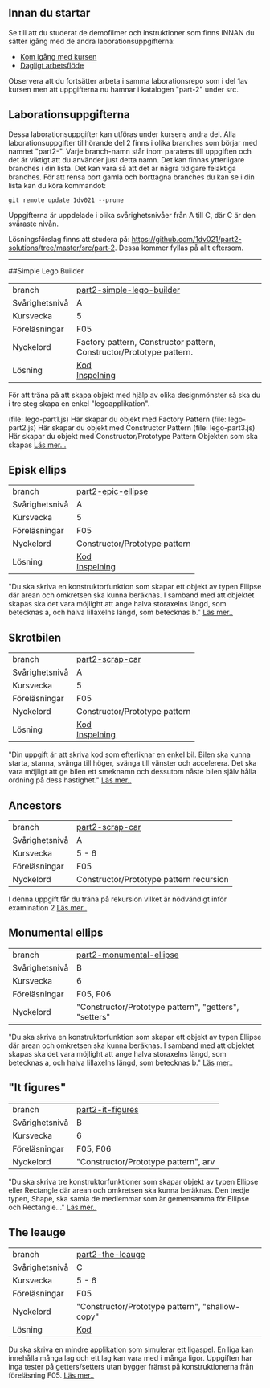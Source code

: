 ## Innan du startar
Se till att du studerat de demofilmer och instruktioner som finns INNAN du sätter igång med de andra laborationsuppgifterna:

* [Kom igång med kursen](https://coursepress.lnu.se/kurs/grundlaggande-programmering/kom-igang-med-kursen/)
* [Dagligt arbetsflöde](https://coursepress.lnu.se/kurs/grundlaggande-programmering/workflow-laborationer/)

Observera att du fortsätter arbeta i samma laborationsrepo som i del 1av kursen men att uppgifterna nu hamnar i katalogen "part-2" under src.

## Laborationsuppgifterna
Dessa laborationsuppgifter kan utföras under kursens andra del. Alla laborationsuppgifter tillhörande del 2 finns i olika branches som börjar med namnet "part2-". Varje branch-namn står inom paratens till uppgiften och det är viktigt att du använder just detta namn. Det kan finnas ytterligare branches i din lista. Det kan vara så att det är några tidigare felaktiga branches. För att rensa bort gamla och borttagna branches du kan se i din lista kan du köra kommandot:

```
git remote update 1dv021 --prune
```
Uppgifterna är uppdelade i olika svårighetsnivåer från A till C, där C är den svåraste nivån.

Lösningsförslag finns att studera på: https://github.com/1dv021/part2-solutions/tree/master/src/part-2. Dessa kommer fyllas på allt eftersom.

***

##Simple Lego Builder

|  |  |
| ------------- | ------------- |
|  branch | [part2-simple-lego-builder](https://github.com/1dv021/laborationer/tree/part2-simple-lego-builder) |
| Svårighetsnivå  | A  |
| Kursvecka  | 5  |
| Föreläsningar| F05|
| Nyckelord| Factory pattern, Constructor pattern, Constructor/Prototype pattern.|
| Lösning| [Kod](https://github.com/1dv021/solutions/tree/master/src/part-2/simple-lego-builder)<br>[Inspelning](https://youtu.be/FbCjUOXtVkg)|

För att träna på att skapa objekt med hjälp av olika designmönster så ska du i tre steg skapa en enkel "legoapplikation".

(file: lego-part1.js) Här skapar du objekt med Factory Pattern
(file: lego-part2.js) Här skapar du objekt med Constructor Pattern
(file: lego-part3.js) Här skapar du objekt med Constructor/Prototype Pattern
Objekten som ska skapas [Läs mer...](https://github.com/1dv021/laborationer/tree/part2-simple-lego-builder/src/part-2/simple-lego-builder)



## Episk ellips
|  |  |
| ------------- | ------------- |
|  branch | [part2-epic-ellipse](https://github.com/1dv021/laborationer/tree/part2-epic-ellipse) |
| Svårighetsnivå  | A  |
| Kursvecka  | 5  |
| Föreläsningar| F05|
| Nyckelord| Constructor/Prototype pattern|
| Lösning| [Kod](https://github.com/1dv021/solutions/tree/master/src/part-2/epic-ellipse)<br>[Inspelning](https://youtu.be/-__iDYP5Dws) |

"Du ska skriva en konstruktorfunktion som skapar ett objekt av typen Ellipse där arean och omkretsen ska kunna beräknas. I samband med att objektet skapas ska det vara möjlight att ange halva storaxelns längd, som betecknas a, och halva lillaxelns längd, som betecknas b." [Läs mer..](https://github.com/1dv021/laborationer/tree/part2-epic-ellipse/src/part-2/epic-ellipse)

## Skrotbilen
|  |  |
| ------------- | ------------- |
|  branch | [part2-scrap-car](https://github.com/1dv021/laborationer/tree/part2-scrap-car) |
| Svårighetsnivå  | A  |
| Kursvecka  | 5  |
| Föreläsningar| F05|
| Nyckelord| Constructor/Prototype pattern|
| Lösning| [Kod](https://github.com/1dv021/solutions/tree/master/src/part-2/scrap-car)<br>[Inspelning](https://youtu.be/2hwY-BH93fg) |

"Din uppgift är att skriva kod som efterliknar en enkel bil. Bilen ska kunna starta, stanna, svänga till höger, svänga till vänster och accelerera. Det ska vara möjligt att ge bilen ett smeknamn och dessutom nåste bilen själv hålla ordning på dess hastighet." [Läs mer..](https://github.com/1dv021/laborationer/tree/part2-scrap-car/src/part-2/scrap-car)

## Ancestors
|  |  |
| ------------- | ------------- |
|  branch | [part2-scrap-car](https://github.com/1dv021/laborationer/tree/part2-ancestors) |
| Svårighetsnivå  | A  |
| Kursvecka  | 5 - 6  |
| Föreläsningar| F05|
| Nyckelord| Constructor/Prototype pattern recursion|

I denna uppgift får du träna på rekursion vilket är nödvändigt inför examination 2 [Läs mer..](https://github.com/1dv021/laborationer/tree/part2-scrap-car/src/part-2/ancestor)

## Monumental ellips
|  |  |
| ------------- | ------------- |
|  branch | [part2-monumental-ellipse](https://github.com/1dv021/laborationer/tree/part2-monumental-ellipse) |
| Svårighetsnivå  | B |
| Kursvecka  | 6  |
| Föreläsningar| F05, F06|
| Nyckelord| "Constructor/Prototype pattern", "getters", "setters"|

"Du ska skriva en konstruktorfunktion som skapar ett objekt av typen Ellipse där arean och omkretsen ska kunna beräknas. I samband med att objektet skapas ska det vara möjlight att ange halva storaxelns längd, som betecknas a, och halva lillaxelns längd, som betecknas b." [Läs mer..](https://github.com/1dv021/laborationer/tree/part2-monumental-ellipse/src/part-2/monumental-ellipse)

## __"It figures"__
|  |  |
| ------------- | ------------- |
|  branch | [part2-it-figures](https://github.com/1dv021/laborationer/tree/part2-monumental-ellipse) |
| Svårighetsnivå  | B |
| Kursvecka  | 6  |
| Föreläsningar| F05, F06|
| Nyckelord| "Constructor/Prototype pattern", arv |

"Du ska skriva tre konstruktorfunktioner som skapar objekt av typen Ellipse eller Rectangle där arean och omkretsen ska kunna beräknas. Den tredje typen, Shape, ska samla de medlemmar som är gemensamma för Ellipse och Rectangle..." [Läs mer..](https://github.com/1dv021/laborationer/tree/part2-it-figures/src/part-2/it-figures)

## The leauge
|  |  |
| ------------- | ------------- |
|  branch | [part2-the-leauge](https://github.com/1dv021/laborationer/tree/part2-the-leauge) |
| Svårighetsnivå  | C |
| Kursvecka  | 5 - 6 |
| Föreläsningar| F05|
| Nyckelord| "Constructor/Prototype pattern", "shallow-copy"|
| Lösning| [Kod](https://github.com/1dv021/solutions/tree/master/src/part-2/the-leauge)<br>|

Du ska skriva en mindre applikation som simulerar ett ligaspel. En liga kan innehålla många lag och ett lag kan vara med i 
många ligor. Uppgiften har inga tester på getters/setters utan bygger främst på konstruktionerna från föreläsning F05. [Läs mer..](https://github.com/1dv021/laborationer/tree/part2-the-leauge/src/part-2/the-leauge)

